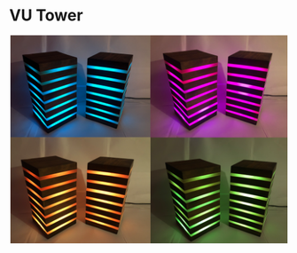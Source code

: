 # VU Tower

<p align="center">
  <img width="500" src="https://github.com/torbrodtkorb/VU-tower/blob/master/graphics/vu_tower.png">
</p>
